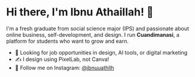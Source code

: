 # Hi there, I'm Ibnu Athaillah! 👋

I'm a fresh graduate from social science major (IPS) and passionate about online business, self-development, and design. I run **Cuandimanasi**, a platform for students who want to grow and earn.

- 💼 Looking for job opportunities in design, AI tools, or digital marketing
- ✍️ I design using PixelLab, not Canva!
- 📱 Follow me on Instagram: [@ibnuuathllh](https://instagram.com/ibnuuathllh)

